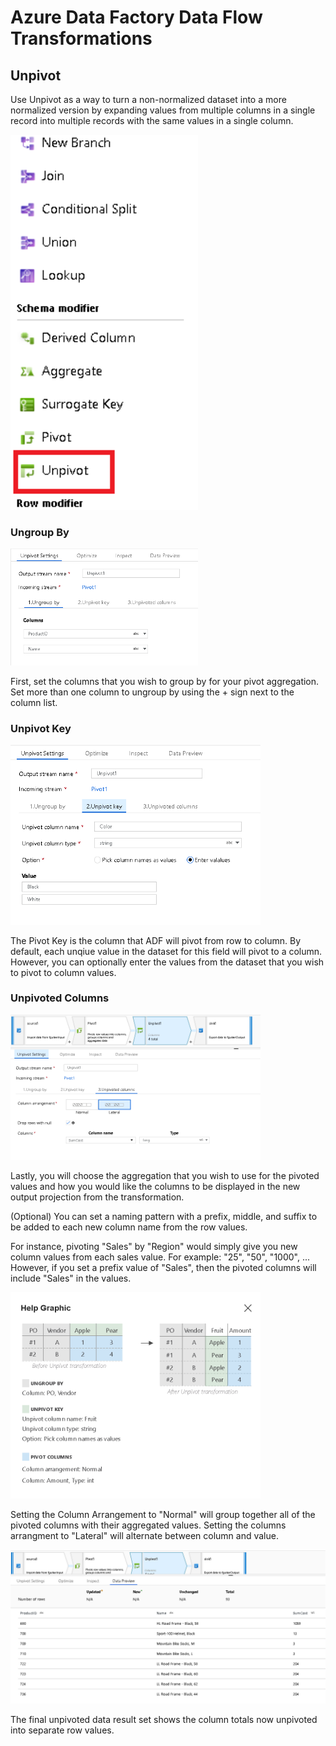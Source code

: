 # Azure Data Factory Data Flow Transformations

## Unpivot

Use Unpivot as a way to turn a non-normalized dataset into a more normalized version by expanding values from multiple columns in a single record into multiple records with the same values in a single column.

<img src="../images/unpivot1.png" width="300">

### Ungroup By

<img src="../images/unpivot5.png" width="300">

First, set the columns that you wish to group by for your pivot aggregation. Set more than one column to ungroup by using the + sign next to the column list.

### Unpivot Key

<img src="../images/unpivot6.png" width="400">

The Pivot Key is the column that ADF will pivot from row to column. By default, each unqiue value in the dataset for this field will pivot to a column. However, you can optionally enter the values from the dataset that you wish to pivot to column values.

### Unpivoted Columns

<img src="../images/unpivot4.png" width="400">

Lastly, you will choose the aggregation that you wish to use for the pivoted values and how you would like the columns to be displayed in the new output projection from the transformation.

(Optional) You can set a naming pattern with a prefix, middle, and suffix to be added to each new column name from the row values.

For instance, pivoting "Sales" by "Region" would simply give you new column values from each sales value. For example: "25", "50", "1000", ... However, if you set a prefix value of "Sales", then the pivoted columns will include "Sales" in the values.

<img src="../images/unpivot3.png" width="400">

Setting the Column Arrangement to "Normal" will group together all of the pivoted columns with their aggregated values. Setting the columns arrangment to "Lateral" will alternate between column and value.

<img src="../images/unpivot7.png" width="600">

The final unpivoted data result set shows the column totals now unpivoted into separate row values.
